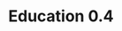 ---
title: Education 0.4
image: "/uploads/cpc-brochure1.jpg"
dimensions: 420x595
document: true 
file: "{{ site.url }}/uploads/files/cpc-brochure.pdf"
---